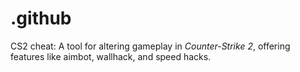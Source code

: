 # .github
CS2 cheat: A tool for altering gameplay in *Counter-Strike 2*, offering features like aimbot, wallhack, and speed hacks. 
